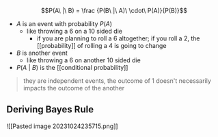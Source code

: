 $$P(A\ |\ B) = \frac {P(B\ |\ A)\ \cdot\ P(A)}{P(B)}$$
- $A$ is an event with probability $P(A)$
	- like throwing a 6 on a 10 sided die
		- if you are planning to roll a 6 altogether; if you roll a 2, the [[probability]] of rolling a 4 is going to change
- $B$ is another event 
	- like throwing a 6 on another 10 sided die
- $P(A\ |\ B)$ is the [[conditional probability]] 

> they are independent events, the outcome of 1 doesn't necessarily impacts the outcome of the another

## Deriving Bayes Rule
![[Pasted image 20231024235715.png]]